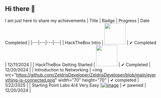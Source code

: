 ## Hi there 👋
I am just here to share my achievements
| Title | Badge | Progress | Date Completed |
|---|---|---|---|
| HackTheBox Intro | <img src="https://academy.hackthebox.com/storage/badges/academician.png" width="70" height="70"> | ✔ Completed | 12/11/2024 |
| HackTheBox Getting Started | <img src="https://academy.hackthebox.com/storage/badges/your-first-battle.png" width="70" height="70"> | ✔ Completed | 12/20/2024 |
| Introduction to Networking | <img src="https://github.com/ZeldrisDeveloper/ZeldrisDeveloper/blob/main/everything-is-connected.png" width="70" height="70" | ✔ completed | 1/22/2025 |
| Starting Point Labs 4/4 Very Easy |[![image](https://github.com/user-attachments/assets/ac61eb9e-735b-40f0-b91a-1c32e02600e8)](https://github.com/ZeldrisDeveloper/ZeldrisDeveloper/blob/main/Untitled%20(2)%20(1).png) | ✔ pawned | 12/20/2024 |
